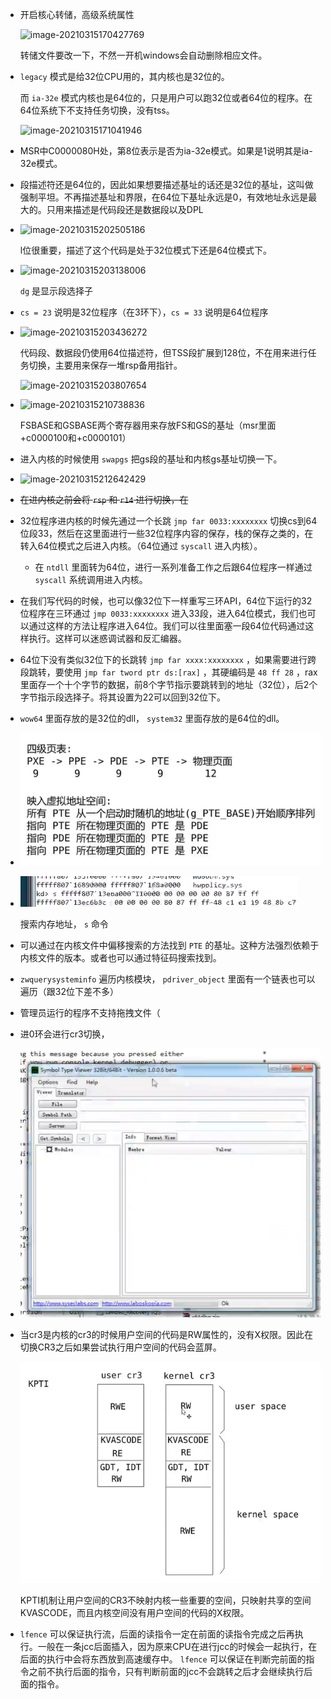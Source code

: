 + 开启核心转储，高级系统属性

  ![image-20210315170427769](https://cdn.jsdelivr.net/gh/smallzhong/picgo-pic-bed/image-20210315170427769.png)

  转储文件要改一下，不然一开机windows会自动删除相应文件。

+ `legacy` 模式是给32位CPU用的，其内核也是32位的。

  而 `ia-32e` 模式内核也是64位的，只是用户可以跑32位或者64位的程序。在64位系统下不支持任务切换，没有tss。

  ![image-20210315171041946](https://cdn.jsdelivr.net/gh/smallzhong/picgo-pic-bed/image-20210315171041946.png)

+ MSR中C0000080H处，第8位表示是否为ia-32e模式。如果是1说明其是ia-32e模式。

+ 段描述符还是64位的，因此如果想要描述基址的话还是32位的基址，这叫做强制平坦。不再描述基址和界限，在64位下基址永远是0，有效地址永远是最大的。只用来描述是代码段还是数据段以及DPL

+ ![image-20210315202505186](https://cdn.jsdelivr.net/gh/smallzhong/picgo-pic-bed/image-20210315202505186.png)

  l位很重要，描述了这个代码是处于32位模式下还是64位模式下。

+ ![image-20210315203138006](https://cdn.jsdelivr.net/gh/smallzhong/picgo-pic-bed/image-20210315203138006.png)

  `dg` 是显示段选择子

+ `cs = 23` 说明是32位程序（在3环下），`cs = 33` 说明是64位程序

+ ![image-20210315203436272](https://cdn.jsdelivr.net/gh/smallzhong/picgo-pic-bed/image-20210315203436272.png)

  代码段、数据段仍使用64位描述符，但TSS段扩展到128位，不在用来进行任务切换，主要用来保存一堆rsp备用指针。

  ![image-20210315203807654](https://cdn.jsdelivr.net/gh/smallzhong/picgo-pic-bed/image-20210315203807654.png)

+ ![image-20210315210738836](https://cdn.jsdelivr.net/gh/smallzhong/picgo-pic-bed/image-20210315210738836.png)

  FSBASE和GSBASE两个寄存器用来存放FS和GS的基址（msr里面+c0000100和+c0000101）

+ 进入内核的时候使用 `swapgs` 把gs段的基址和内核gs基址切换一下。

+ ![image-20210315212642429](https://cdn.jsdelivr.net/gh/smallzhong/picgo-pic-bed/image-20210315212642429.png)

+  ~~在进内核之前会将 `rsp` 和 `r14` 进行切换，在~~

+ 32位程序进内核的时候先通过一个长跳 `jmp far 0033:xxxxxxxx` 切换cs到64位段33，然后在这里面进行一些32位程序内容的保存，栈的保存之类的，在转入64位模式之后进入内核。（64位通过 `syscall` 进入内核）。

  + 在 `ntdll` 里面转为64位，进行一系列准备工作之后跟64位程序一样通过 `syscall` 系统调用进入内核。

+ 在我们写代码的时候，也可以像32位下一样重写三环API，64位下运行的32位程序在三环通过 `jmp 0033:xxxxxxxx` 进入33段，进入64位模式，我们也可以通过这样的方法让程序进入64位。我们可以往里面塞一段64位代码通过这样执行。这样可以迷惑调试器和反汇编器。

+ 64位下没有类似32位下的长跳转 `jmp far xxxx:xxxxxxxx` ，如果需要进行跨段跳转，要使用 `jmp far tword ptr ds:[rax]` ，其硬编码是 `48 ff 28` ，rax里面存一个十个字节的数据，前8个字节指示要跳转到的地址（32位），后2个字节指示段选择子。将其设置为22可以回到32位下。

+ `wow64` 里面存放的是32位的dll， `system32` 里面存放的是64位的dll。

+ ![image-20210316190155013](https://raw.githubusercontent.com/smallzhong/new-picgo-pic-bed/main/image-20210316190155013.png)

+ ![image-20210316192339944](https://raw.githubusercontent.com/smallzhong/new-picgo-pic-bed/main/image-20210316192339944.png)

  搜索内存地址， `s` 命令

+ 可以通过在内核文件中偏移搜索的方法找到 `PTE` 的基址。这种方法强烈依赖于内核文件的版本。或者也可以通过特征码搜索找到。

+  `zwquerysysteminfo` 遍历内核模块， `pdriver_object` 里面有一个链表也可以遍历（跟32位下差不多）

+ 管理员运行的程序不支持拖拽文件（

+ 进0环会进行cr3切换，

+ ![image-20210316205231965](https://raw.githubusercontent.com/smallzhong/new-picgo-pic-bed/main/image-20210316205231965.png)

+ 当cr3是内核的cr3的时候用户空间的代码是RW属性的，没有X权限。因此在切换CR3之后如果尝试执行用户空间的代码会蓝屏。

  ![image-20210316211342823](https://raw.githubusercontent.com/smallzhong/new-picgo-pic-bed/main/image-20210316211342823.png)

  KPTI机制让用户空间的CR3不映射内核一些重要的空间，只映射共享的空间KVASCODE，而且内核空间没有用户空间的代码的X权限。

+ `lfence` 可以保证执行流，后面的读指令一定在前面的读指令完成之后再执行。一般在一条jcc后面插入，因为原来CPU在进行jcc的时候会一起执行，在后面的执行中会将东西放到高速缓存中。 `lfence` 可以保证在判断完前面的指令之前不执行后面的指令，只有判断前面的jcc不会跳转之后才会继续执行后面的指令。